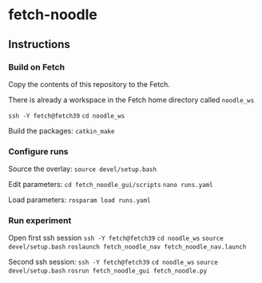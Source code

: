 # fetch-noodle

## Instructions

### Build on Fetch

Copy the contents of this repository to the Fetch.

There is already a workspace in the Fetch home directory called `noodle_ws`

`ssh -Y fetch@fetch39`
`cd noodle_ws`

Build the packages: `catkin_make`

### Configure runs

Source the overlay: `source devel/setup.bash`

Edit parameters:
`cd fetch_noodle_gui/scripts`
`nano runs.yaml`

Load parameters: `rosparam load runs.yaml`

### Run experiment

Open first ssh session
`ssh -Y fetch@fetch39`
`cd noodle_ws`
`source devel/setup.bash`
`roslaunch fetch_noodle_nav fetch_noodle_nav.launch`

Second ssh session:
`ssh -Y fetch@fetch39`
`cd noodle_ws`
`source devel/setup.bash`
`rosrun fetch_noodle_gui fetch_noodle.py`

